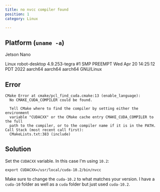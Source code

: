 ```yaml
---
title: no nvcc compiler found
position: 1
category: Linux

---
```


## Platform (`uname -a`)

Jetson Nano

Linux robot-desktop 4.9.253-tegra #1 SMP PREEMPT Wed Apr 20 14:25:12 PDT 2022 aarch64 aarch64 aarch64 GNU/Linux

## Error

```
CMake Error at cmake/pcl_find_cuda.cmake:13 (enable_language):
  No CMAKE_CUDA_COMPILER could be found.

  Tell CMake where to find the compiler by setting either the environment
  variable "CUDACXX" or the CMake cache entry CMAKE_CUDA_COMPILER to the full
  path to the compiler, or to the compiler name if it is in the PATH.
Call Stack (most recent call first):
  CMakeLists.txt:383 (include)
```

## Solution

Set the `CUDACXX` variable. In this case I'm using `10.2`:

`export CUDACXX=/usr/local/cuda-10.2/bin/nvcc`

Make sure to change the `cuda-10.2` to what matches your version. I have a `cuda-10` folder as well as a `cuda` folder but just used `cuda-10.2`.